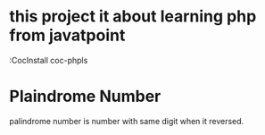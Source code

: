 # this project it about learning php from javatpoint
:CocInstall coc-phpls

# Plaindrome Number
palindrome number is number with same digit when it reversed.

